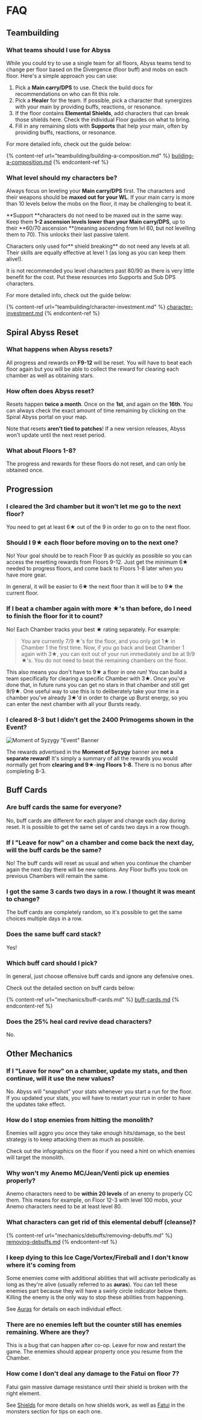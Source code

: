 # FAQ

## Teambuilding

### What teams should I use for Abyss

While you could try to use a single team for all floors, Abyss teams tend to change per floor based on the Divergence (floor buff) and mobs on each floor. Here's a simple approach you can use:

1. Pick a **Main carry/DPS** to use. Check the build docs for recommendations on who can fit this role.
2. Pick a **Healer** for the team. If possible, pick a character that synergizes with your main by providing buffs, reactions, or resonance.
3. If the floor contains **Elemental Shields**, add characters that can break those shields here. Check the individual Floor guides on what to bring.
4. Fill in any remaining slots with **Supports** that help your main, often by providing buffs, reactions, or resonance.

For more detailed info, check out the guide below:

{% content-ref url="teambuilding/building-a-composition.md" %}
[building-a-composition.md](teambuilding/building-a-composition.md)
{% endcontent-ref %}

### What level should my characters be?

Always focus on leveling your **Main carry/DPS** first. The characters and their weapons should be **maxed out for your WL**. If your main carry is more than 10 levels below the mobs on the floor, it may be challenging to beat it.

\*\*Support \*\*characters do not need to be maxed out in the same way. Keep them **1-2 ascension levels lower than your Main carry/DPS**, up to their \*\*60/70 ascension \*\*(meaning ascending from lvl 60, but not levelling them to 70). This unlocks their last passive talent.

Characters only used for\*\* shield breaking\*\* do not need any levels at all. Their skills are equally effective at level 1 (as long as you can keep them alive!).

It is not recommended you level characters past 80/90 as there is very little benefit for the cost. Put these resources into Supports and Sub DPS characters.

For more detailed info, check out the guide below:

{% content-ref url="teambuilding/character-investment.md" %}
[character-investment.md](teambuilding/character-investment.md)
{% endcontent-ref %}

## Spiral Abyss Reset

### What happens when Abyss resets?

All progress and rewards on **F9-12** will be reset. You will have to beat each floor again but you will be able to collect the reward for clearing each chamber as well as obtaining stars.

### How often does Abyss reset?

Resets happen **twice a month**. Once on the **1st**, and again on the **16th**. You can always check the exact amount of time remaining by clicking on the Spiral Abyss portal on your map.

Note that resets **aren't tied to patches**! If a new version releases, Abyss won't update until the next reset period.

### What about Floors 1-8?

The progress and rewards for these floors do not reset, and can only be obtained once.

## Progression

### I cleared the 3rd chamber but it won't let me go to the next floor?

You need to get at least 6★ out of the 9 in order to go on to the next floor.

### Should I 9★ each floor before moving on to the next one?

No! Your goal should be to reach Floor 9 as quickly as possible so you can access the resetting rewards from Floors 9-12. Just get the minimum 6★ needed to progress floors, and come back to Floors 1-8 later when you have more gear.

In general, it will be easier to 6★ the next floor than it will be to 9★ the current floor.

### If I beat a chamber again with more ★'s than before, do I need to finish the floor for it to count?

No! Each Chamber tracks your best ★ rating separately. For example:

> You are currently 7/9 ★'s for the floor, and you only got 1★ in Chamber 1 the first time. Now, if you go back and beat Chamber 1 again with 3★, you can exit out of your run immediately and be at 9/9 ★'s. You do not need to beat the remaining chambers on the floor.

This also means you don't have to 9★ a floor in one run! You can build a team specifically for clearing a specific Chamber with 3★. Once you've done that, in future runs you can get no stars in that chamber and still get 9/9★. One useful way to use this is to deliberately take your time in a chamber you've already 3★'d in order to charge up Burst energy, so you can enter the next chamber with all your Bursts ready.

### I cleared 8-3 but I didn't get the 2400 Primogems shown in the Event?

![Moment of Syzygy "Event" Banner](.gitbook/assets/moment\_of\_syzygy.jpg)

The rewards advertised in the **Moment of Syzygy** banner are **not a separate reward!** It's simply a summary of all the rewards you would normally get from **clearing and 9**★-**ing Floors 1-8**. There is no bonus after completing 8-3.

## Buff Cards

### Are buff cards the same for everyone?

No, buff cards are different for each player and change each day during reset. It is possible to get the same set of cards two days in a row though.

### If I "Leave for now" on a chamber and come back the next day, will the buff cards be the same?

No! The buff cards will reset as usual and when you continue the chamber again the next day there will be new options. Any Floor buffs you took on previous Chambers will remain the same.

### I got the same 3 cards two days in a row. I thought it was meant to change?

The buff cards are completely random, so it's possible to get the same choices multiple days in a row.

### Does the same buff card stack?

Yes!

### Which buff card should I pick?

In general, just choose offensive buff cards and ignore any defensive ones.

Check out the detailed section on buff cards below:

{% content-ref url="mechanics/buff-cards.md" %}
[buff-cards.md](mechanics/buff-cards.md)
{% endcontent-ref %}

### Does the 25% heal card revive dead characters?

No.

## Other Mechanics

### If I "Leave for now" on a chamber, update my stats, and then continue, will it use the new values?

No. Abyss will "snapshot" your stats whenever you start a run for the floor. If you updated your stats, you will have to restart your run in order to have the updates take effect.

### How do I stop enemies from hitting the monolith?

Enemies will aggro you once they take enough hits/damage, so the best strategy is to keep attacking them as much as possible.

Check out the infographics on the floor if you need a hint on which enemies will target the monolith.

### Why won't my Anemo MC/Jean/Venti pick up enemies properly?

Anemo characters need to be **within 20 levels** of an enemy to properly CC them. This means for example, on Floor 12-3 with level 100 mobs, your Anemo characters need to be at least level 80.

### What characters can get rid of this elemental debuff (cleanse)?

{% content-ref url="mechanics/debuffs/removing-debuffs.md" %}
[removing-debuffs.md](mechanics/debuffs/removing-debuffs.md)
{% endcontent-ref %}

### I keep dying to this Ice Cage/Vortex/Fireball and I don't know where it's coming from

Some enemies come with additional abilities that will activate periodically as long as they're alive (usually referred to as **auras**). You can tell these enemies part because they will have a swirly circle indicator below them. Killing the enemy is the only way to stop these abilities from happening.

See [Auras](mechanics/auras/) for details on each individual effect.

### There are no enemies left but the counter still has enemies remaining. Where are they?

This is a bug that can happen after co-op. Leave for now and restart the game. The enemies should appear property once you resume from the Chamber.

### How come I don't deal any damage to the Fatui on floor 7?

Fatui gain massive damage resistance until their shield is broken with the right element.

See [Shields](mechanics/shields.md) for more details on how shields work, as well as [Fatui](monsters/fatui/) in the monsters section for tips on each one.

